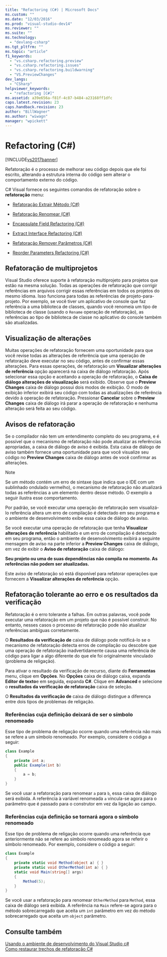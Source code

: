 ```yaml
---
title: "Refactoring (C#) | Microsoft Docs"
ms.custom: ""
ms.date: "12/03/2016"
ms.prod: "visual-studio-dev14"
ms.reviewer: ""
ms.suite: ""
ms.technology: 
  - "devlang-csharp"
ms.tgt_pltfrm: ""
ms.topic: "article"
f1_keywords: 
  - "vs.csharp.refactoring.preview"
  - "vs.csharp.refactoring.issues"
  - "vs.csharp.refactoring.buildwarning"
  - "VS.PreviewChanges"
dev_langs: 
  - "CSharp"
helpviewer_keywords: 
  - "refactoring [C#]"
ms.assetid: a39e656a-f81f-4c87-b484-a23168ff1dfc
caps.latest.revision: 23
caps.handback.revision: 23
author: "BillWagner"
ms.author: "wiwagn"
manager: "wpickett"
---
```

# Refactoring (C#)
[!INCLUDE[vs2017banner](../code-quality/includes/vs2017banner.md)]

Refatoração é o processo de melhorar seu código depois que ele foi escrito, alterando a estrutura interna do código sem alterar o comportamento externo do código.  
  
 C\# Visual fornece os seguintes comandos de refatoração sobre o  **refatoração** menu:  
  
-   [Refatoração Extrair Método \(C\#\)](../csharp-ide/extract-method-refactoring-csharp.md)  
  
-   [Refatoração Renomear \(C\#\)](../csharp-ide/rename-refactoring-csharp.md)  
  
-   [Encapsulate Field Refactoring \(C\#\)](../csharp-ide/encapsulate-field-refactoring-csharp.md)  
  
-   [Extract Interface Refactoring \(C\#\)](../csharp-ide/extract-interface-refactoring-csharp.md)  
  
-   [Refatoração Remover Parâmetros \(C\#\)](../csharp-ide/remove-parameters-refactoring-csharp.md)  
  
-   [Reorder Parameters Refactoring \(C\#\)](../csharp-ide/reorder-parameters-refactoring-csharp.md)  
  
## Refatoração de multiprojetos  
 Visual Studio oferece suporte à refatoração multiprojeto para projetos que estão na mesma solução.  Todas as operações de refatoração que corrigir referências em arquivos corrigir essas referências em todos os projetos do mesmo idioma.  Isso funciona para todas as referências de projeto\-para\-projeto.  Por exemplo, se você tiver um aplicativo de console que faz referência a uma biblioteca de classes, quando você renomeia um tipo de biblioteca de classe \(usando o `Rename` operação de refatoração\), as referências ao tipo de biblioteca de classe no aplicativo do console também são atualizadas.  
  
## Visualização de alterações  
 Muitas operações de refatoração fornecem uma oportunidade para que você revise todas as alterações de referência que uma operação de refatoração deve executar no seu código, antes de confirmar essas alterações.  Para essas operações, de refatoração um  **Visualizar alterações de referência** opção aparecerá na caixa de diálogo refatoração.  Após selecionar essa opção e aceitando a operação de refatoração, o  **Caixa de diálogo alterações de visualização** será exibido.  Observe que o  **Preview Changes** caixa de diálogo possui dois modos de exibição.  O modo de exibição inferior exibirá seu código com todas as atualizações de referência devido à operação de refatoração.  Pressionar  **Cancelar** sobre o  **Preview Changes** caixa de diálogo irá parar a operação de refatoração e nenhuma alteração será feita ao seu código.  
  
## Avisos de refatoração  
 Se o compilador não tem um entendimento completo do seu programa, e é possível que o mecanismo de refatoração não pode atualizar as referências apropriadas, a caixa de diálogo de aviso é exibida.  Esta caixa de diálogo de aviso também fornece uma oportunidade para que você visualize seu código no  **Preview Changes** caixa de diálogo antes de você confirmar as alterações.  
  
> [!NOTE]
>  Se um método contém um erro de sintaxe \(que indica que o IDE com um sublinhado ondulado vermelho\), o mecanismo de refatoração não atualizará todas as referências a um elemento dentro desse método.  O exemplo a seguir ilustra esse comportamento.  
  
 Por padrão, se você executar uma operação de refatoração sem visualizá\-lo referência altera um erro de compilação é detectado em seu programa e o ambiente de desenvolvimento exibe essa caixa de diálogo de aviso.  
  
 Se você executar uma operação de refatoração que tenha  **Visualizar alterações de referência** habilitado e um erro de compilação é detectado em seu programa, então o ambiente de desenvolvimento exibirá a seguinte mensagem de aviso na parte inferior a  **Preview Changes** caixa de diálogo, em vez de exibir o  **Aviso de refatoração** caixa de diálogo:  
  
 **Seu projeto ou uma de suas dependências não compila no momento.  As referências não podem ser atualizadas.**  
  
 Este aviso de refatoração só está disponível para refatorar operações que fornecem a  **Visualizar alterações de referência** opção.  
  
## Refatoração tolerante ao erro e os resultados da verificação  
 Refatoração é o erro tolerante a falhas.  Em outras palavras, você pode executar uma refatoração em um projeto que não é possível construir.  No entanto, nesses casos o processo de refatoração pode não atualizar referências ambíguas corretamente.  
  
 O  **Resultados da verificação de** caixa de diálogo pode notificá\-lo se o mecanismo de refatoração detecta erros de compilação ou descobre que uma operação de refatoração inadvertidamente causa uma referência de código para ligar a algo diferente do que ele foi originalmente vinculado \(problema de religação\).  
  
 Para ativar o resultado da verificação de recurso, diante do  **Ferramentas** menu, clique em  **Opções**.  No  **Opções** caixa de diálogo caixa, expanda  **Editor de texto**e em seguida, expanda  **C\#**.  Clique em  **Advanced** e selecione o  **resultados da verificação de refatoração** caixa de seleção.  
  
 O  **Resultados da verificação de** caixa de diálogo distingue a diferença entre dois tipos de problemas de religação.  
  
### Referências cuja definição deixará de ser o símbolo renomeado  
 Esse tipo de problema de religação ocorre quando uma referência não mais se refere a um símbolo renomeado.  Por exemplo, considere o código a seguir:  
  
```c#  
class Example  
{  
    private int a;  
    public Example(int b)  
    {  
        a = b;  
    }  
}  
```  
  
 Se você usar a refatoração para renomear `a` para `b`, essa caixa de diálogo será exibida.  A referência à variável renomeada `a` vincula\-se agora para o parâmetro que é passado para o construtor em vez da ligação ao campo.  
  
### Referências cuja definição se tornará agora o símbolo renomeado  
 Esse tipo de problema de religação ocorre quando uma referência que anteriormente não se refere ao símbolo renomeado agora se referir o símbolo renomeado.  Por exemplo, considere o código a seguir:  
  
```c#  
class Example  
{  
    private static void Method(object a) { }  
    private static void OtherMethod(int a) { }  
    static void Main(string[] args)  
    {  
        Method(5);  
    }  
}  
```  
  
 Se você usar a refatoração para renomear `OtherMethod` para `Method`, essa caixa de diálogo será exibida.  A referência na `Main` refere\-se agora para o método sobrecarregado que aceita um `int` parâmetro em vez do método sobrecarregado que aceita um `object` parâmetro.  
  
## Consulte também  
 [Usando o ambiente de desenvolvimento do Visual Studio c\#](../csharp-ide/using-the-visual-studio-development-environment-for-csharp.md)   
 [Como restaurar trechos de refatoração C\#](../Topic/How%20to:%20Restore%20C%23%20Refactoring%20Snippets.md)